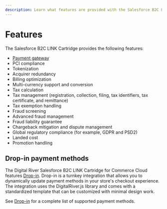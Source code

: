 ```yaml
---
description: Learn what features are provided with the Salesforce B2C LINK Cartridge.
---
```


# Features

The Salesforce B2C LINK Cartridge provides the following features:

* [Payment gateway](features.md#drop-in-payment-methods)
* PCI compliance
* Tokenization
* Acquirer redundancy
* Billing optimization
* Multi-currency support and conversion
* Tax calculation
* Tax management (registration, collection, filing, tax identifiers, tax certificate, and remittance)
* Tax exemption handling
* Fraud screening
* Advanced fraud management
* Fraud liability guarantee
* Chargeback mitigation and dispute management
* Global regulatory compliance (for example, GDPR and PSD2)
* Landed cost
* Promotion handling

## Drop-in payment methods

The Digital River Salesforce B2C LINK Cartridge for Commerce Cloud features [Drop-in](https://docs.digitalriver.com/digital-river-api/payments/payment-integrations-1/drop-in). Drop-in is a turnkey integration that allows you to dynamically update payment methods in your store's checkout experience. The integration uses the DigitalRiver.js library and comes with a standardized template that can be customized with minimal design work.

See [Drop-in](https://docs.digitalriver.com/digital-river-api/payments/payment-integrations-1/drop-in) for a complete list of supported payment methods.
